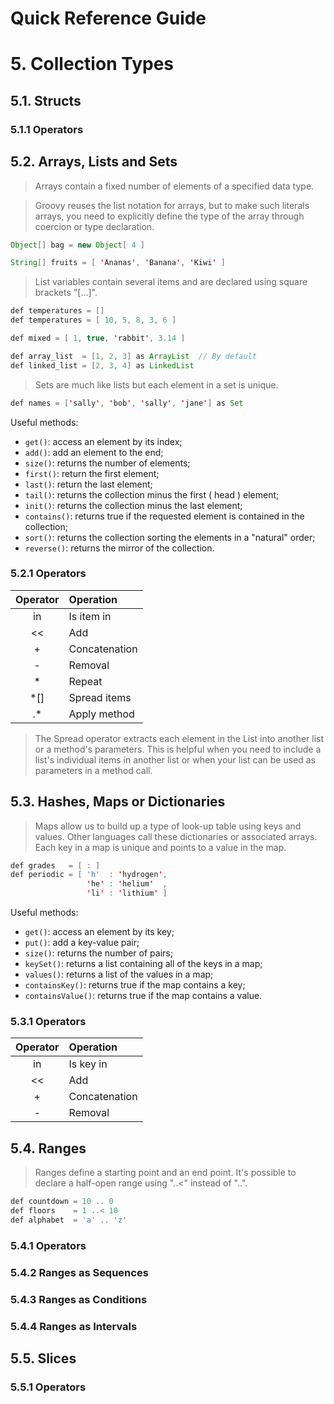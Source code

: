 Quick Reference Guide
=====================

# 5. Collection Types

## 5.1. Structs

### 5.1.1 Operators

## 5.2. Arrays, Lists and Sets

> Arrays contain a fixed number of elements of a specified data type.

> Groovy reuses the list notation for arrays, but to make such literals arrays, you need to explicitly define the type of the array through coercion or type declaration.

```java
Object[] bag = new Object[ 4 ]

String[] fruits = [ 'Ananas', 'Banana', 'Kiwi' ]
```

> List variables contain several items and are declared using square brackets "[...]".

```java
def temperatures = []
def temperatures = [ 10, 5, 8, 3, 6 ]

def mixed = [ 1, true, 'rabbit', 3.14 ]

def array_list  = [1, 2, 3] as ArrayList  // By default
def linked_list = [2, 3, 4] as LinkedList
```

> Sets are much like lists but each element in a set is unique.

```java
def names = ['sally', 'bob', 'sally', 'jane'] as Set
```

Useful methods:

- ```get()```: access an element by its index;
- ```add()```: add an element to the end;
- ```size()```: returns the number of elements;
- ```first()```: return the first element;
- ```last()```: return the last element;
- ```tail()```: returns the collection minus the first ( head ) element;
- ```init()```: returns the collection minus the last element;
- ```contains()```: returns true if the requested element is contained in the collection;
- ```sort()```: returns the collection sorting the elements in a "natural" order;
- ```reverse()```: returns the mirror of the collection.

### 5.2.1 Operators

| Operator | Operation      |
|:--------:|:---------------|
| in       | Is item in     |
| <<       | Add            |
| +        | Concatenation  |
| -        | Removal        |
| *        | Repeat         |
| *[]      | Spread items   |
| .*       | Apply method   |

> The Spread operator extracts each element in the List into another list or a method's parameters. This is helpful when you need to include a list's individual items in another list or when your list can be used as parameters in a method call.

## 5.3. Hashes, Maps or Dictionaries

> Maps allow us to build up a type of look-up table using keys and values. Other languages call these dictionaries or associated arrays. Each key in a map is unique and points to a value in the map.

```java
def grades   = [ : ]
def periodic = [ 'h'  : 'hydrogen',
                 'he' : 'helium'  ,
                 'li' : 'lithium' ]
```

Useful methods:

- ```get()```: access an element by its key;
- ```put()```: add a key-value pair;
- ```size()```: returns the number of pairs;
- ```keySet()```: returns a list containing all of the keys in a map;
- ```values()```: returns a list of the values in a map;
- ```containsKey()```: returns true if the map contains a key;
- ```containsValue()```: returns true if the map contains a value.

### 5.3.1 Operators

| Operator | Operation      |
|:--------:|:---------------|
| in       | Is key in      |
| <<       | Add            |
| +        | Concatenation  |
| -        | Removal        |

## 5.4. Ranges

> Ranges define a starting point and an end point. It's possible to declare a half-open range using "..<" instead of "..".

```java
def countdown = 10 .. 0
def floors    = 1 ..< 10
def alphabet  = 'a' .. 'z'
```

### 5.4.1 Operators

### 5.4.2 Ranges as Sequences

### 5.4.3 Ranges as Conditions

### 5.4.4 Ranges as Intervals

## 5.5. Slices

### 5.5.1 Operators
